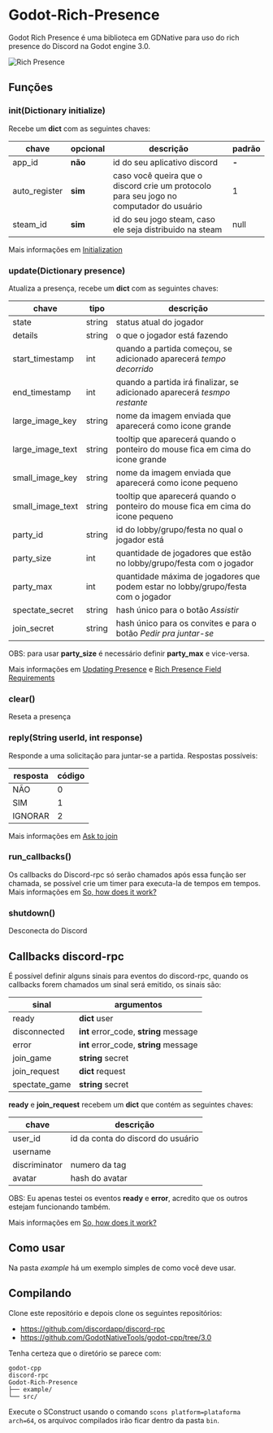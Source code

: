 # Godot-Rich-Presence

Godot Rich Presence é uma biblioteca em GDNative para uso do rich presence do Discord na Godot engine 3.0.

![Rich Presence](https://i.imgur.com/5IxTNBL.png)

## Funções

### init(Dictionary initialize)
Recebe um **dict** com as seguintes chaves:

| chave         | opcional | descrição | padrão |
| ------------- | -------- | ---------------------------- | --- |
| app_id        | **não**      | id do seu aplicativo discord | **-** |
| auto_register | **sim**      | caso você queira que o discord crie um protocolo para seu jogo no computador do usuário | 1 |
| steam_id      | **sim**      | id do seu jogo steam, caso ele seja distribuido na steam | null  |

Mais informações em [Initialization](https://discordapp.com/developers/docs/rich-presence/how-to#initialization)

### update(Dictionary presence)
Atualiza a presença, recebe um **dict** com as seguintes chaves:

| chave | tipo | descrição |
| ----- | ---- | --------- |
| state | string | status atual do jogador |
| details | string |o que o jogador está fazendo |
| start_timestamp | int | quando a partida começou, se adicionado aparecerá _tempo decorrido_ |
| end_timestamp | int | quando a partida irá finalizar, se adicionado aparecerá _tesmpo restante_ |
| large_image_key | string | nome da imagem enviada que aparecerá como icone grande |
| large_image_text | string | tooltip que aparecerá quando o ponteiro do mouse fica em cima do icone grande |
| small_image_key | string | nome da imagem enviada que aparecerá como icone pequeno |
| small_image_text | string | tooltip que aparecerá quando o ponteiro do mouse fica em cima do icone pequeno |
| party_id | string | id do lobby/grupo/festa no qual o jogador está |
| party_size | int | quantidade de jogadores que estão no lobby/grupo/festa com o jogador |
| party_max | int | quantidade máxima de jogadores que podem estar no lobby/grupo/festa com o jogador |
| spectate_secret | string | hash único para o botão _Assistir_ |
| join_secret | string | hash único para os convites e para o botão _Pedir pra juntar-se_ |

OBS: para usar **party_size** é necessário definir **party_max** e vice-versa.

Mais informações em [Updating Presence](https://discordapp.com/developers/docs/rich-presence/how-to#updating-presence) e [Rich Presence Field Requirements](https://discordapp.com/developers/docs/rich-presence/how-to#rich-presence-field-requirements)

### clear()
Reseta a presença

### reply(String userId, int response)
Responde a uma solicitação para juntar-se a partida. Respostas possíveis:

| resposta | código |
| -------- | ------ |
| NÃO      | 0      |
| SIM      | 1      |
| IGNORAR  | 2      |

Mais informações em [Ask to join](https://discordapp.com/developers/docs/rich-presence/how-to#ask-to-join)

### run_callbacks()
Os callbacks do Discord-rpc só serão chamados após essa função ser chamada, se possível crie um timer para executa-la de tempos em tempos.
Mais informações em [So, how does it work?](https://discordapp.com/developers/docs/rich-presence/how-to#so-how-does-it-work)

### shutdown()
Desconecta do Discord

## Callbacks discord-rpc

É possível definir alguns sinais para eventos do discord-rpc, quando os callbacks forem chamados um sinal será emitido, os sinais são:

| sinal         | argumentos                             |
| ------------- | -------------------------------------- |
| ready         | **dict** user                          |
| disconnected  | **int** error_code, **string** message |
| error         | **int** error_code, **string** message |
| join_game     | **string** secret                      |
| join_request  | **dict** request                       |
| spectate_game | **string** secret                      |

**ready** e **join_request** recebem um **dict** que contém as seguintes chaves:

| chave         | descrição                         |
| ------------- | --------------------------------- |
| user_id       | id da conta do discord do usuário |
| username      |                                   |
| discriminator | numero da tag                     |
| avatar        | hash do avatar                    |

OBS: Eu apenas testei os eventos **ready** e **error**, acredito que os outros estejam funcionando também.

Mais informações em [So, how does it work?](https://discordapp.com/developers/docs/rich-presence/how-to#so-how-does-it-work)

## Como usar

Na pasta _example_ há um exemplo simples de como você deve usar.

## Compilando

Clone este repositório e depois clone os seguintes repositórios:
- https://github.com/discordapp/discord-rpc
- https://github.com/GodotNativeTools/godot-cpp/tree/3.0

Tenha certeza que o diretório se parece com:
```
godot-cpp
discord-rpc
Godot-Rich-Presence
├── example/
└── src/
```

Execute o SConstruct usando o comando `scons platform=plataforma arch=64`, os arquivoc compilados irão ficar dentro da pasta `bin`.
